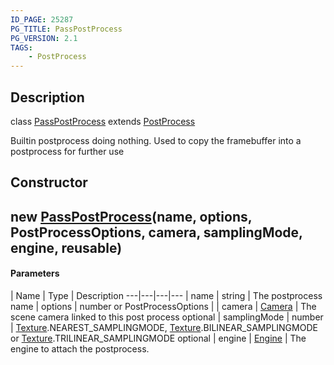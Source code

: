 ```yaml
---
ID_PAGE: 25287
PG_TITLE: PassPostProcess
PG_VERSION: 2.1
TAGS:
    - PostProcess
---
```

## Description

class [PassPostProcess](/classes/2.4/PassPostProcess) extends [PostProcess](/classes/2.4/PostProcess)

Builtin postprocess doing nothing. Used to copy the framebuffer into a postprocess for further use

## Constructor

## new [PassPostProcess](/classes/2.4/PassPostProcess)(name, options, PostProcessOptions, camera, samplingMode, engine, reusable)



#### Parameters
 | Name | Type | Description
---|---|---|---
 | name | string |    The postprocess name
 | options | number or PostProcessOptions | 
 | camera | [Camera](/classes/2.4/Camera) |    The scene camera linked to this post process
optional | samplingMode | number |    [Texture](/classes/2.4/Texture).NEAREST_SAMPLINGMODE, [Texture](/classes/2.4/Texture).BILINEAR_SAMPLINGMODE or [Texture](/classes/2.4/Texture).TRILINEAR_SAMPLINGMODE
optional | engine | [Engine](/classes/2.4/Engine) |    The engine to attach the postprocess.
